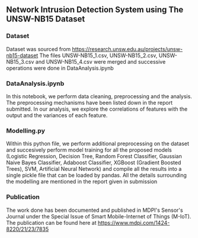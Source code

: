 ## Network Intrusion Detection System using The UNSW-NB15 Dataset

### Dataset
Dataset was sourced from https://research.unsw.edu.au/projects/unsw-nb15-dataset
The files UNSW-NB15_1.csv, UNSW-NB15_2.csv, UNSW-NB15_3.csv and UNSW-NB15_4.csv were merged and successive operations were done in DataAnalysis.ipynb

### DataAnalysis.ipynb
In this notebook, we perform data cleaning, preprocessing and the analysis. The preprocessing mechanisms have been listed down in the report submitted. In our analysis, we explore the correlations of features with the output and the variances of each feature.

### Modelling.py
Within this python file, we perform additional preprocessing on the dataset and succesively perform model training for all the proposed models (Logistic Regression, Decision Tree, Random Forest Classifier, Gaussian Naive Bayes Classifier, Adaboost Classifier, XGBoost (Gradient Boosted Trees), SVM, Artificial Neural Network) and compile all the results into a single pickle file that can be loaded by pandas. All the details surrounding the modelling are mentioned in the report given in submission

### Publication
The work done has been documented and published in MDPI's Sensor's Journal under the Special Issue of Smart Mobile-Internet of Things (M-IoT).
The publication can be found here at https://www.mdpi.com/1424-8220/21/23/7835
